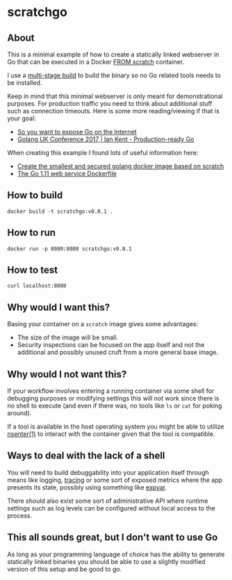 # scratchgo

## About
This is a minimal example of how to create a statically linked
webserver in Go that can be executed in a Docker [FROM scratch](https://hub.docker.com/_/scratch) container.

I use a [multi-stage build](https://docs.docker.com/develop/develop-images/multistage-build/)
to build the binary so no Go related tools needs to be installed.

Keep in mind that this minimal webserver is only meant for
demonstrational purposes. For production traffic you need to think about
additional stuff such as connection timeouts. Here is some more
reading/viewing if that is your goal:
* [So you want to expose Go on the Internet](https://blog.cloudflare.com/exposing-go-on-the-internet/)
* [Golang UK Conference 2017 | Ian Kent - Production-ready Go](https://www.youtube.com/watch?v=YF1qSfkDGAQ)

When creating this example I found lots of useful information here:
* [Create the smallest and secured golang docker image based on scratch](https://medium.com/@chemidy/create-the-smallest-and-secured-golang-docker-image-based-on-scratch-4752223b7324)
* [The Go 1.11 web service Dockerfile](https://medium.com/@pierreprinetti/the-go-1-11-dockerfile-a3218319d191)


## How to build
```
docker build -t scratchgo:v0.0.1 .
```

## How to run
```
docker run -p 8080:8080 scratchgo:v0.0.1
```

## How to test
```
curl localhost:8080
```

## Why would I want this?

Basing your container on a `scratch` image gives some advantages:
* The size of the image will be small.
* Security inspections can be focused on the app itself and not the additional and possibly unused cruft from a more general base image.

## Why would I not want this?

If your workflow involves entering a running container via some shell
for debugging purposes or modifying settings this will not work since
there is no shell to execute (and even if there was, no tools like
`ls` or `cat` for poking around).

If a tool is available in the host operating system you might be able to
utilize [nsenter(1)](https://manpages.debian.org/testing/util-linux/nsenter.1.en.html)
to interact with the container given that the tool is compatible.

## Ways to deal with the lack of a shell

You will need to build debuggability into your application itself
through means like logging, [tracing](https://opentracing.io/) or some sort
of exposed metrics where the app presents its state, possibly using
something like [expvar](https://golang.org/pkg/expvar/).

There should also exist some sort of administrative API where runtime
settings such as log levels can be configured without local access to
the process.

## This all sounds great, but I don't want to use Go

As long as your programming language of choice has the ability to generate
statically linked binaries you should be able to use a slightly modified
version of this setup and be good to go.
